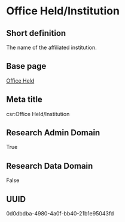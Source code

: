 # Office Held/Institution
## Short definition
The name of the affiliated institution.
## Base page
[Office Held](../../Objects/Office%20Held.md)
## Meta title
csr:Office Held/Institution
## Research Admin Domain
True
## Research Data Domain
False
## UUID
0d0dbdba-4980-4a0f-bb40-21b1e95043fd
